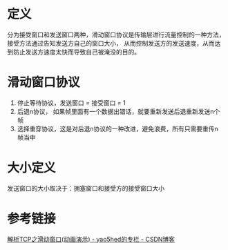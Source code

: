 # 定义

分为接受窗口和发送窗口两种，滑动窗口协议是传输层进行流量控制的一种方法，接受方法通过告知发送方自己的窗口大小，
从而控制发送方的发送速度，从而达到防止发送方速度太快而导致自己被淹没的目的。



# 滑动窗口协议

1. 停止等待协议，发送窗口 = 接受窗口 = 1
2. 后退n协议， 如果帧里面有一个数据出错话，就要重新发送后退重新发送n个帧
3. 选择重穿协议，这是对后退n协议的一种改进，避免浪费，所有只需要重传n 帧当中

# 大小定义
发送窗口的大小取决于：拥塞窗口和接受方的接受窗口大小


# 参考链接
[解析TCP之滑动窗口(动画演示) - yao5hed的专栏 - CSDN博客](https://blog.csdn.net/yao5hed/article/details/81046945)